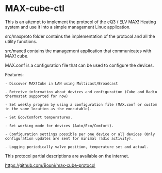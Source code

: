 # MAX-cube-ctl

This is an attempt to implement the protocol of the eQ3 / ELV MAX! Heating system and use it into a simple management Linux application.

src/maxproto folder contains the implementation of the protocol and all the utility functions.

src/maxctl contains the management application that communicates with MAX! cube.

MAX.conf is a configuration file that can be used to configure the devices.

Features:

    - Discover MAX!Cube in LAN using Multicast/Broadcast

    - Retreive information about devices and configuration (Cube and Radio thermostat supported for now)
    
    - Set weekly program by using a configuration file (MAX.conf or custom in the same location as the executable).
    
    - Set Eco/Comfort temperatures.
    
    - Set working mode for devices (Auto/Eco/Comfort).
    
    - Configuration settings possible per one device or all devices (Only configuration updates are sent for minimal radio activity).

    - Logging periodically valve position, temperature set and actual. 

This protocol partial descriptions are available on the internet.

https://github.com/Bouni/max-cube-protocol
